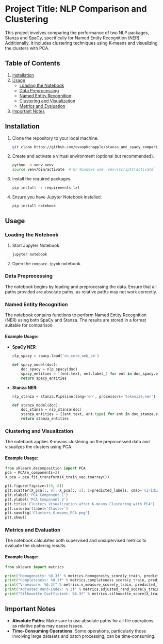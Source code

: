 
# Project Title: NLP Comparison and Clustering

This project involves comparing the performance of two NLP packages, Stanza and SpaCy, specifically for Named Entity Recognition (NER). Additionally, it includes clustering techniques using K-means and visualizing the clusters with PCA.

## Table of Contents

1. [Installation](#installation)
2. [Usage](#usage)
    - [Loading the Notebook](#loading-the-notebook)
    - [Data Preprocessing](#data-preprocessing)
    - [Named Entity Recognition](#named-entity-recognition)
    - [Clustering and Visualization](#clustering-and-visualization)
    - [Metrics and Evaluation](#metrics-and-evaluation)
3. [Important Notes](#important-notes)


## Installation

1. Clone the repository to your local machine.
    ```bash
    git clone https://github.com/evanpkchapple/stanza_and_spacy_comparison
    ```

2. Create and activate a virtual environment (optional but recommended).
    ```bash
    python -m venv venv
    source venv/bin/activate  # On Windows use `venv\Scripts\activate`
    ```

3. Install the required packages.
    ```bash
    pip install -r requirements.txt
    ```

4. Ensure you have Jupyter Notebook installed.
    ```bash
    pip install notebook
    ```

## Usage

### Loading the Notebook

1. Start Jupyter Notebook.
    ```bash
    jupyter notebook
    ```

2. Open the `compare.ipynb` notebook.

### Data Preprocessing

The notebook begins by loading and preprocessing the data. Ensure that all paths provided are absolute paths, as relative paths may not work correctly.

### Named Entity Recognition

The notebook contains functions to perform Named Entity Recognition (NER) using both SpaCy and Stanza. The results are stored in a format suitable for comparison.

#### Example Usage:

- **SpaCy NER**:
    ```python
    nlp_spacy = spacy.load('en_core_web_sm')
    
    def spacy_model(doc):
        doc_spacy = nlp_spacy(doc)
        spacy_entities = [(ent.text, ent.label_) for ent in doc_spacy.ents]
        return spacy_entities
    ```

- **Stanza NER**:
    ```python
    nlp_stanza = stanza.Pipeline(lang='en', processors='tokenize,ner')
    
    def stanza_model(doc):
        doc_stanza = nlp_stanza(doc)
        stanza_entities = [(ent.text, ent.type) for ent in doc_stanza.ents]
        return stanza_entities
    ```

### Clustering and Visualization

The notebook applies K-means clustering on the preprocessed data and visualizes the clusters using PCA.

#### Example Usage:

```python
from sklearn.decomposition import PCA
pca = PCA(n_components=2)
X_pca = pca.fit_transform(X_train_vec.toarray())

plt.figure(figsize=(10, 8))
plt.scatter(X_pca[:, 0], X_pca[:, 1], c=predicted_labels, cmap='viridis')
plt.xlabel('PCA Component 1')
plt.ylabel('PCA Component 2')
plt.title('Clusters Visualization after K-means Clustering with PCA')
plt.colorbar(label='Cluster')
plt.savefig('Clusters_K-means_PCA.png')
plt.show()
```

### Metrics and Evaluation

The notebook calculates both supervised and unsupervised metrics to evaluate the clustering results.

#### Example Usage:

```python
from sklearn import metrics

print("Homogeneity: %0.3f" % metrics.homogeneity_score(y_train, predicted_labels))
print("Completeness: %0.3f" % metrics.completeness_score(y_train, predicted_labels))
print("V-measure: %0.3f" % metrics.v_measure_score(y_train, predicted_labels))
print("Adjusted Rand-Index: %.3f" % metrics.adjusted_rand_score(y_train, predicted_labels))
print("Silhouette Coefficient: %0.3f" % metrics.silhouette_score(X_train_vec, predicted_labels))
```

## Important Notes

- **Absolute Paths**: Make sure to use absolute paths for all file operations as relative paths may cause issues.
- **Time-Consuming Operations**: Some operations, particularly those involving large datasets and batch processing, can be time-consuming.

